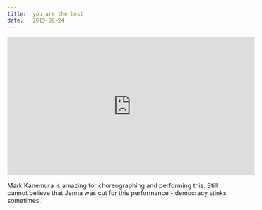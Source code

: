 ```yaml
---
title:  you are the best
date:   2015-08-24
---
```


<iframe width="560" height="315" src="https://www.youtube-nocookie.com/embed/F9BkohXQldw" frameborder="0" allow="autoplay; encrypted-media" allowfullscreen></iframe>

Mark Kanemura is amazing for choreographing and performing this.  Still cannot believe that Jenna was cut for this performance - democracy stinks sometimes.